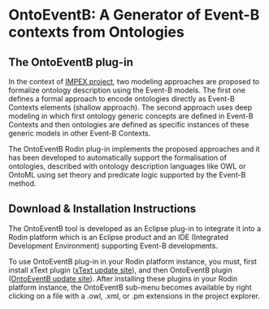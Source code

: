 # OntoEventB: A Generator of Event-B contexts from Ontologies

## The OntoEventB plug-in
In the context of [IMPEX project](https://impex.loria.fr/), two modeling approaches are proposed to formalize ontology description using the Event-B models. The first one defines a formal approach to encode ontologies directly as Event-B Contexts elements (shallow approach). The second approach uses deep modeling in which first ontology generic concepts are defined in Event-B Contexts and then ontologies are defined as specific instances of these generic models in other Event-B Contexts.

The OntoEventB Rodin plug-in implements the proposed approaches and it has been developed to automatically support the formalisation of ontologies, described with ontology description languages like OWL or OntoML using set theory and predicate logic supported by the Event-B method. 

## Download & Installation Instructions
The OntoEventB tool is developed as an Eclipse plug-in to integrate it into a Rodin platform which is an Eclipse product and an IDE (Integrated Development Environment) supporting Event-B developments.

To use OntoEventB plug-in in your Rodin platform instance, you must, first install xText plugin ([xText update site](http://download.eclipse.org/modeling/tmf/xtext/updates/composite/releases/)), and then OntoEventB plugin ([OntoEventB update site](http://wdi.supelec.fr/OntoEventB-update-site/)). After installing these plugins in your Rodin platform instance, the OntoEventB sub-menu becomes available by right clicking on a file with a .owl, .xml, or .pm extensions in the project explorer. 
